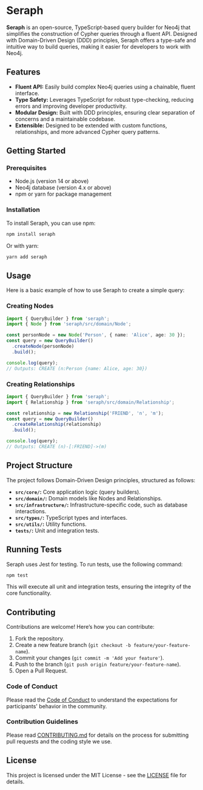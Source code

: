 # Seraph

**Seraph** is an open-source, TypeScript-based query builder for Neo4j that simplifies the construction of Cypher queries through a fluent API. Designed with Domain-Driven Design (DDD) principles, Seraph offers a type-safe and intuitive way to build queries, making it easier for developers to work with Neo4j.

## Features

- **Fluent API:** Easily build complex Neo4j queries using a chainable, fluent interface.
- **Type Safety:** Leverages TypeScript for robust type-checking, reducing errors and improving developer productivity.
- **Modular Design:** Built with DDD principles, ensuring clear separation of concerns and a maintainable codebase.
- **Extensible:** Designed to be extended with custom functions, relationships, and more advanced Cypher query patterns.

## Getting Started

### Prerequisites

- Node.js (version 14 or above)
- Neo4j database (version 4.x or above)
- npm or yarn for package management

### Installation

To install Seraph, you can use npm:

```bash
npm install seraph
```

Or with yarn:

```bash
yarn add seraph
```

## Usage

Here is a basic example of how to use Seraph to create a simple query:

### Creating Nodes

```typescript
import { QueryBuilder } from 'seraph';
import { Node } from 'seraph/src/domain/Node';

const personNode = new Node('Person', { name: 'Alice', age: 30 });
const query = new QueryBuilder()
  .createNode(personNode)
  .build();

console.log(query); 
// Outputs: CREATE (n:Person {name: Alice, age: 30})
```

### Creating Relationships

```typescript
import { QueryBuilder } from 'seraph';
import { Relationship } from 'seraph/src/domain/Relationship';

const relationship = new Relationship('FRIEND', 'n', 'm');
const query = new QueryBuilder()
  .createRelationship(relationship)
  .build();

console.log(query); 
// Outputs: CREATE (n)-[:FRIEND]->(m)
```

## Project Structure

The project follows Domain-Driven Design principles, structured as follows:

- **`src/core/`:** Core application logic (query builders).
- **`src/domain/`:** Domain models like Nodes and Relationships.
- **`src/infrastructure/`:** Infrastructure-specific code, such as database interactions.
- **`src/types/`:** TypeScript types and interfaces.
- **`src/utils/`:** Utility functions.
- **`tests/`:** Unit and integration tests.

## Running Tests

Seraph uses Jest for testing. To run tests, use the following command:

```bash
npm test
```

This will execute all unit and integration tests, ensuring the integrity of the core functionality.

## Contributing

Contributions are welcome! Here’s how you can contribute:

1. Fork the repository.
2. Create a new feature branch (`git checkout -b feature/your-feature-name`).
3. Commit your changes (`git commit -m 'Add your feature'`).
4. Push to the branch (`git push origin feature/your-feature-name`).
5. Open a Pull Request.

### Code of Conduct

Please read the [Code of Conduct](CODE_OF_CONDUCT.md) to understand the expectations for participants' behavior in the community.

### Contribution Guidelines

Please read [CONTRIBUTING.md](CONTRIBUTING.md) for details on the process for submitting pull requests and the coding style we use.

## License

This project is licensed under the MIT License - see the [LICENSE](LICENSE) file for details.
